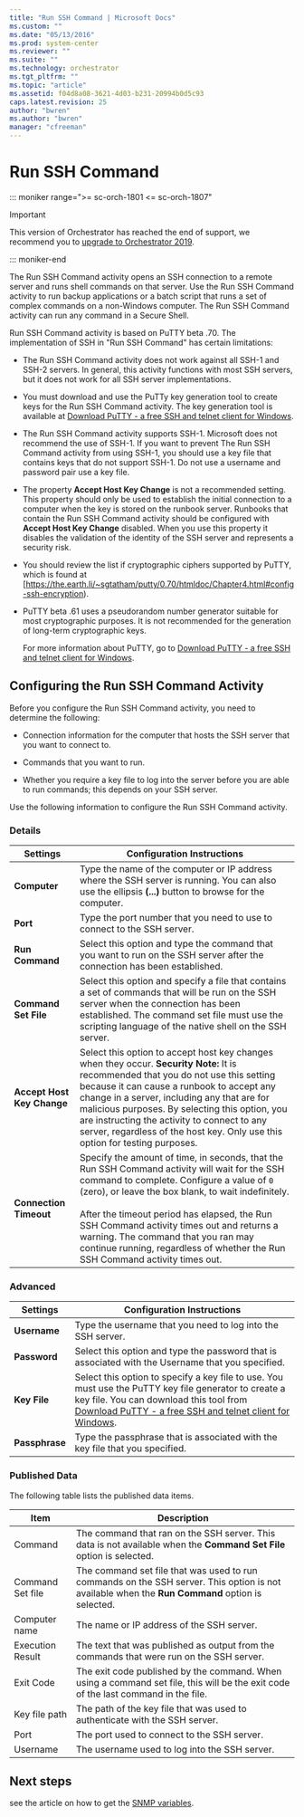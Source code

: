 ```yaml
---
title: "Run SSH Command | Microsoft Docs"
ms.custom: ""
ms.date: "05/13/2016"
ms.prod: system-center
ms.reviewer: ""
ms.suite: ""
ms.technology: orchestrator
ms.tgt_pltfrm: ""
ms.topic: "article"
ms.assetid: f04d8a08-3621-4d03-b231-20994b0d5c93
caps.latest.revision: 25
author: "bwren"
ms.author: "bwren"
manager: "cfreeman"
---
```

# Run SSH Command

::: moniker range=">= sc-orch-1801 <= sc-orch-1807"

> [!IMPORTANT]
>
> This version of Orchestrator has reached the end of support, we recommend you to [upgrade to Orchestrator 2019](https://docs.microsoft.com/system-center/orchestrator/?view=sc-orch-2019).

::: moniker-end

The Run SSH Command activity opens an SSH connection to a remote server and runs shell commands on that server. Use the Run SSH Command activity to run backup applications or a batch script that runs a set of complex commands on a non-Windows computer. The Run SSH Command activity can run any command in a Secure Shell.  

 Run SSH Command activity is based on PuTTY beta .70.  The implementation of SSH in "Run SSH Command" has certain limitations:  

- The Run SSH Command activity does not work against all SSH-1 and SSH-2 servers.  In general, this activity functions with most SSH servers, but it does not work for all SSH server implementations.  

- You must download and use the PuTTy key generation tool to create keys for the Run SSH Command activity.  The key generation tool is available at [Download PuTTY - a free SSH and telnet client for Windows](https://go.microsoft.com/fwlink/p/?LinkID=230517).  

- The Run SSH Command activity supports SSH-1.  Microsoft does not recommend the use of SSH-1. If you want to prevent The Run SSH Command activity from using SSH-1, you should use a key file that contains keys that do not support SSH-1.  Do not use a username and password pair use a key file.  

- The property **Accept Host Key Change** is not a recommended setting.  This property should only be used to establish the initial connection to a computer when the key is stored on the runbook server.  Runbooks that contain the Run SSH Command activity should be configured with **Accept Host Key Change** disabled.  When you use this property it disables the validation of the identity of the SSH server and represents a security risk.  

- You should review the list if cryptographic ciphers supported by PuTTY, which is found at [<https://the.earth.li/~sgtatham/putty/0.70/htmldoc/Chapter4.html#config-ssh-encryption>).  

- PuTTY beta .61 uses a pseudorandom number generator suitable for most cryptographic purposes. It is not recommended for the generation of long-term cryptographic keys.  

  For more information about PuTTY, go to [Download PuTTY - a free SSH and telnet client for Windows](https://go.microsoft.com/fwlink/p/?LinkID=230517).  

## Configuring the Run SSH Command Activity  
 Before you configure the Run SSH Command activity, you need to determine the following:  

- Connection information for the computer that hosts the SSH server that you want to connect to.  

- Commands that you want to run.  

- Whether you require a key file to log into the server before you are able to run commands; this depends on your SSH server.  

Use the following information to configure the Run SSH Command activity.  

### Details  

|Settings|Configuration Instructions|  
|--------------|--------------------------------|  
|**Computer**|Type the name of the computer or IP address where the SSH server is running. You can also use the ellipsis **(...)** button to browse for the computer.|  
|**Port**|Type the port number that you need to use to connect to the SSH server.|  
|**Run Command**|Select this option and type the command that you want to run on the SSH server after the connection has been established.|  
|**Command Set File**|Select this option and specify a file that contains a set of commands that will be run on the SSH server when the connection has been established. The command set file must use the scripting language of the native shell on the SSH server.|  
|**Accept Host Key Change**|Select this option to accept host key changes when they occur. **Security Note:**  It is recommended that you do not use this setting because it can cause a runbook to accept any change in a server, including any that are for  malicious purposes.  By selecting this option, you are instructing the activity to connect to any server, regardless of the host key.  Only use this option for testing purposes.|  
|**Connection Timeout**|Specify the amount of time, in seconds, that the Run SSH Command activity will wait for the SSH command to complete. Configure a value of `0` (zero), or leave the box blank, to wait indefinitely.<br /><br /> After the timeout period has elapsed, the Run SSH Command activity times out and returns a warning. The command that you ran may continue running, regardless of whether the Run SSH Command activity times out.|  

### Advanced  

|Settings|Configuration Instructions|  
|--------------|--------------------------------|  
|**Username**|Type the username that you need to log into the SSH server.|  
|**Password**|Select this option and type the password that is associated with the Username that you specified.|  
|**Key File**|Select this option to specify a key file to use. You must use the PuTTY key file generator to create a key file. You can download this tool from [Download PuTTY - a free SSH and telnet client for Windows](https://go.microsoft.com/fwlink/p/?LinkID=230517).|  
|**Passphrase**|Type the passphrase that is associated with the key file that you specified.|  

### Published Data  
 The following table lists the published data items.  

|Item|Description|  
|----------|-----------------|  
|Command|The command that ran on the SSH server. This data is not available when the **Command Set File** option is selected.|  
|Command Set file|The command set file that was used to run commands on the SSH server. This option is not available when the **Run Command** option is selected.|  
|Computer name|The name or IP address of the SSH server.|  
|Execution Result|The text that was published as output from the commands that were run on the SSH server.|  
|Exit Code|The exit code published by the command. When using a command set file, this will be the exit code of the last command in the file.|  
|Key file path|The path of the key file that was used to authenticate with the SSH server.|  
|Port|The port used to connect to the SSH server.|  
|Username|The username used to log into the SSH server.|

## Next steps
see the article on how to get the [SNMP variables](get-snmp-variable.md).
